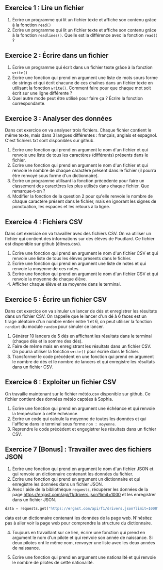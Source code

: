 ## Exercice 1 : Lire un fichier

1) Écrire un programme qui lit un fichier texte et affiche son contenu grâce à la fonction `read()`
2) Écrire un programme qui lit un fichier texte et affiche son contenu grâce à la fonction `readlines()`. Quelle est la différence avec la fonction `read()` ?

## Exercice 2 : Écrire dans un fichier

1) Écrire un programme qui écrit dans un fichier texte grâce à la fonction `write()`
2) Écrire une fonction qui prend en argument une liste de mots sours forme de strings et qui écrit chacune de ces chaînes dans un fichier texte en utilisant la fonction `write()`. Comment faire pour que chaque mot soit écrit sur une ligne différente ?
3) Quel autre mode peut être utilisé pour faire ça ? Écrire la fonction correspondante.

## Exercice 3 : Analyser des données
Dans cet exercice on va analyser trois fichiers. Chaque fichier contient le même texte, mais dans 3 langues différentes : français, anglais et espagnol. C'est fichiers txt sont disponibles sur github.

1) Écrire une fonction qui prend en argument le nom d'un fichier et qui renvoie une liste de tous les caractères (différents) présents dans le fichier.
2) Écrire une fonction qui prend en argument le nom d'un fichier et qui renvoie le nombre de chaque caractère présent dans le fichier (il pourra être renvoyé sous forme d'un dictionnaire).
3) Écrire un programme utilisant la fonction précédente pour faire un classement des caractères les plus utilisés dans chaque fichier. Que remarque-t-on ?
4) Modifier la fonction de la question 2 pour qu'elle renvoie le nombre de chaque caractère présent dans le fichier, mais en ignorant les signes de ponctuation, les espaces et les retours à la ligne.

## Exercice 4 : Fichiers CSV
Dans cet exercice on va travailler avec des fichiers CSV. On va utiliser un fichier qui contient des informations sur des élèves de Poudlard. Ce fichier est disponible sur github (élèves.csv).

1) Écrire une fonction qui prend en argument le nom d'un fichier CSV et qui renvoie une liste de tous les élèves présents dans le fichier.
2) Écrire une fonction qui prend en argument une liste de notes et qui renvoie la moyenne de ces notes.
3) Écrire une fonction qui prend en argument le nom d'un fichier CSV et qui renvoie la moyenne de chaque élève.
4) Afficher chaque élève et sa moyenne dans le terminal.

## Exercice 5 : Écrire un fichier CSV
Dans cet exercice on va simuler un lancer de dés et enregistrer les résultats dans un fichier CSV. On rappelle que le lancer d'un dé à 6 faces est un tirage aléatoire d'un nombre entier entre 1 et 6, on peut utiliser la fonction `randint` du module `random` pour simuler ce lancer.

1) Générer 10 lancers de 5 dés en affichant les résultats dans le terminal (chaque dés et la somme des dés).
2) Faire de même mais en enregistrant les résultats dans un fichier CSV. On pourra utiliser la fonction `write()` pour écrire dans le fichier.
3) Transformer le code précédent en une fonction qui prend en argument le nombre de dés et le nombre de lancers et qui enregistre les résultats dans un fichier CSV.

## Exercice 6 : Exploiter un fichier CSV
On travaille maintenant sur le fichier météo.csv disponible sur github. Ce fichier contient des données météo captées à Sophia.

1) Écrire une fonction qui prend en argument une échéance et qui renvoie la température à cette échéance.
2) Écrire un code qui calcule la moyenne de toutes les données et qui l'affiche dans le terminal sous forme `nom : moyenne`.
3) Reprendre le code précédent et engegistrer les résultats dans un fichier CSV.

## Exercice 7 [Bonus] : Travailler avec des fichiers JSON

1) Écrire une fonction qui prend en argument le nom d'un fichier JSON et qui renvoie un dictionnaire contenant les données du fichier.
2) Écrire une fonction qui prend en argument un dictionnaire et qui enregistre les données dans un fichier JSON.
3) Avec l'aide de la bibliothèque `requests`, récupérer les données de la page https://ergast.com/api/f1/drivers.json?limit=1000 et les enregistrer dans un fichier JSON.
```python
data = requests.get("https://ergast.com/api/f1/drivers.json?limit=1000").json()
```

data est un dictionnaire contenant les données de la page web. N'hésitez pas à aller voir la page web pour comprendre la structure du dictionnaire.

4) Toujours en travaillant sur ce lien, écrire une fonction qui prend en argument le nom d'un pilote et qui renvoie son année de naissance. Si deux pilotes ont le même nom, renvoyer une liste avec les deux années de naissance.

5) Écrire une fonction qui prend en argument une nationalité et qui renvoie le nombre de pilotes de cette nationalité.
